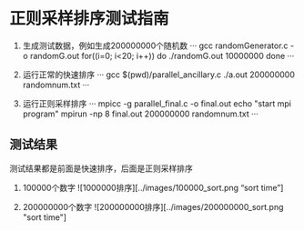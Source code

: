 # 正则采样排序测试指南
1. 生成测试数据，例如生成200000000个随机数
···
gcc randomGenerator.c -o randomG.out
for((i=0; i<20; i++))
do
./randomG.out 10000000
done
···

2. 运行正常的快速排序
···
gcc $(pwd)/parallel_ancillary.c
./a.out 200000000 randomnum.txt
···
3. 运行正则采样排序
···
mpicc -g parallel_final.c -o final.out
echo "start mpi program"
mpirun -np 8 final.out 200000000 randomnum.txt
···

## 测试结果
测试结果都是前面是快速排序，后面是正则采样排序

1. 100000个数字
![1000000排序][../images/100000_sort.png “sort time”]

2. 200000000个数字
![200000000排序][../images/200000000_sort.png "sort time"]